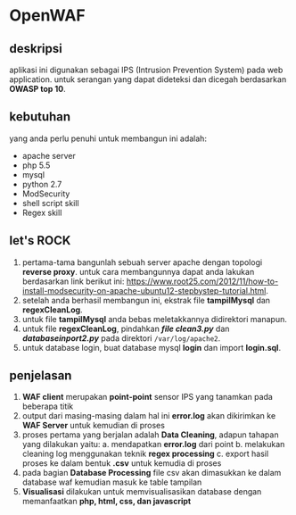# OpenWAF

## deskripsi
aplikasi ini digunakan sebagai IPS (Intrusion Prevention System) pada web application.
untuk serangan yang dapat dideteksi dan dicegah berdasarkan **OWASP top 10**.

## kebutuhan
yang anda perlu penuhi untuk membangun ini adalah:
- apache server
- php 5.5
- mysql
- python 2.7
- ModSecurity
- shell script skill
- Regex skill

## let's ROCK
1. pertama-tama bangunlah sebuah server apache dengan topologi **reverse proxy**. untuk cara membangunnya dapat anda lakukan berdasarkan link berikut ini:
https://www.root25.com/2012/11/how-to-install-modsecurity-on-apache-ubuntu12-stepbystep-tutorial.html.
2. setelah anda berhasil membangun ini, ekstrak file **tampilMysql** dan **regexCleanLog**. 
3. untuk file **tampilMysql** anda bebas meletakkannya didirektori manapun.
4. untuk file **regexCleanLog**, pindahkan ***file clean3.py*** dan ***databaseinport2.py*** pada direktori ```/var/log/apache2```.
5. untuk database login, buat database mysql **login** dan import **login.sql**.

## penjelasan
1. **WAF client** merupakan **point-point** sensor IPS yang tanamkan pada beberapa titik
2. output dari masing-masing dalam hal ini **error.log** akan dikirimkan ke **WAF Server** untuk kemudian di proses
3. proses pertama yang berjalan adalah **Data Cleaning**, adapun tahapan yang dilakukan yaitu:
 a. mendapatkan **error.log** dari point
 b. melakukan cleaning log menggunakan teknik **regex processing**
 c. export hasil proses ke dalam bentuk **.csv** untuk kemudia di proses
4. pada bagian **Database Processing** file csv akan dimasukkan ke dalam database waf kemudian masuk ke table tampilan
5. **Visualisasi** dilakukan untuk memvisualisasikan database dengan memanfaatkan **php, html, css, dan javascript**
